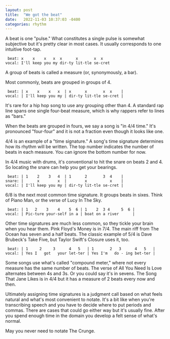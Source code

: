 ```yaml
---
layout: post
title:  "We got the beat"
date:   2022-11-03 10:37:03 -0400
categories: rhythm
---
```


A beat is one "pulse." What constitutes a single pulse is 
somewhat subjective but it's pretty clear in most cases. 
It usually corresponds to one intuitive foot-tap.

```
 beat: x    x    x   x  x      x       x  x
vocal: I'll keep you my dir-ty lit-tle se-cret
```

A group of beats is called a measure (or, synonymously, a bar).

Most commonly, beats are grouped in groups of 4.

```
 beat: | x    x    x   x  | x      x       x  x    |
vocal: | I'll keep you my | dir-ty lit-tle se-cret |
```

It's rare for a hip hop song to use any grouping other than 4. 
A standard rap line spans one single four-beat measure, which 
is why rappers refer to lines as "bars."

When the beats are grouped in fours, we say a song is "in 
4/4 time." It's pronounced "four-four" and it is not a fraction
even though it looks like one.

4/4 is an example of a "time signature." A song's time signature 
determines how its rhythm will be written. The top number 
indicates the number of beats in each measure. You can ignore 
the bottom number for now.

In 4/4 music with drums, it's conventional to hit the snare on
beats 2 and 4. So locating the snare can help you get your bearings.

```
 beat: | 1    2    3   4  | 1      2       3  4    |
snare: |      x        x  |        x          x    |
vocal: | I'll keep you my | dir-ty lit-tle se-cret |
```

6/8 is the next most common time signature. It groups beats in sixes.
Think of Piano Man, or the verse of Lucy In The Sky.

```
 beat: | 1   2    3    4    5  6 | 1    2  3 4     5  6 |
vocal: | Pic-ture your-self in a | boat on a river      |
```

Other time signatures are much less common, so they tickle your
brain when you hear them. Pink Floyd's Money is in 7/4. The main
riff from The Ocean has seven and a half beats. The
classic example of 5/4 is Dave Brubeck's Take Five, but Taylor
Swift's Closure uses it, too.

```
 beat: | 1     2     3      4   5   | 1       2   3      4   5   |
vocal: | Yes I   got   your let-ter | Yes I'm   do - ing bet-ter |
```

Some songs use what's called "compound meter,"
where not every measure has the same number of beats. The verse
of All You Need Is Love alternates between 4s and 3s. Or you
could say it's in sevens. The Song That Jane Likes is in 4/4 but
it has a measure of 2 beats every now and then.

Ultimately assigning time signatures is a judgment call based
on what feels natural and what's most convenient to notate.
It's a bit like when you're transcribing speech and you have
to decide where to put periods and commas. There are cases that
could go either way but it's usually fine. After you spend enough
time in the domain you develop a felt sense of what's normal.

May you never need to notate The Crunge.
